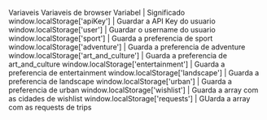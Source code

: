 Variaveis
	Variaveis de browser
			Variabel					|		Significado	
	window.localStorage['apiKey']		|		Guardar a API Key do usuario
	window.localStorage['user']			|		Guardar o username do usuario
	window.localStorage['sport'] 		|		Guarda a preferencia de sport
	window.localStorage['adventure'] 	|		Guarda a preferencia de adventure
window.localStorage['art_and_culture']  |		Guarda a preferencia de art_and_culture
window.localStorage['entertainment']  	|		Guarda a preferencia de entertainment
	window.localStorage['landscape'] 	|		Guarda a preferencia de landscape
	window.localStorage['urban']		|		Guarda a preferencia de urban
	window.localStorage['wishlist']		|		Guarda a array com as cidades de wishlist
	window.localStorage['requests']		|		GUarda a array com as requests de trips
	
